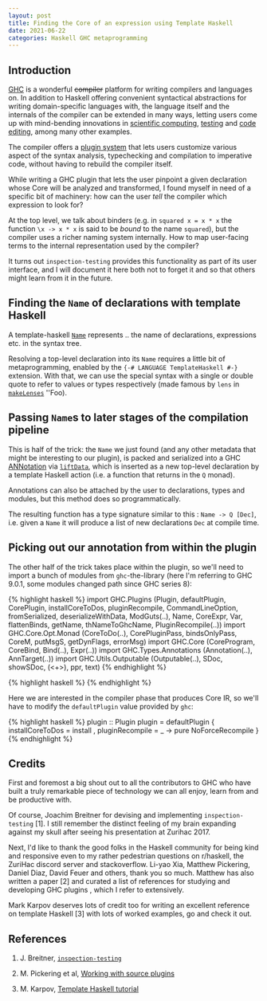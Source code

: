 ```yaml
---
layout: post
title: Finding the Core of an expression using Template Haskell
date: 2021-06-22
categories: Haskell GHC metaprogramming
---
```


## Introduction

[GHC](https://www.haskell.org/ghc/) is a wonderful ~~compiler~~ platform for writing compilers and languages on. In addition to Haskell offering convenient syntactical abstractions for writing domain-specific languages with, the language itself and the internals of the compiler can be extended in many ways, letting users come up with mind-bending innovations in [scientific computing](http://conal.net/papers/compiling-to-categories/compiling-to-categories.pdf), [testing](https://hackage.haskell.org/package/inspection-testing) and [code editing](https://haskellwingman.dev/), among many other examples.

The compiler offers a [plugin system](https://downloads.haskell.org/ghc/latest/docs/html/users_guide/extending_ghc.html#compiler-plugins) that lets users customize various aspect of the syntax analysis, typechecking and compilation to imperative code, without having to rebuild the compiler itself.

While writing a GHC plugin that lets the user pinpoint a given declaration whose Core will be analyzed and transformed, I found myself in need of a specific bit of machinery: how can the user _tell_ the compiler which expression to look for?

At the top level, we talk about binders (e.g. in `squared x = x * x` the function `\x -> x * x` is said to be _bound_ to the name `squared`), but the compiler uses a richer naming system internally. How to map user-facing terms to the internal representation used by the compiler?

It turns out `inspection-testing` provides this functionality as part of its user interface, and I will document it here both not to forget it and so that others might learn from it in the future.


## Finding the `Name` of declarations with template Haskell

A template-haskell [`Name`](https://hackage.haskell.org/package/template-haskell-2.17.0.0/docs/Language-Haskell-TH.html#t:Name) represents .. the name of declarations, expressions etc. in the syntax tree.

Resolving a top-level declaration into its `Name` requires a little bit of metaprogramming, enabled by the `{-# LANGUAGE TemplateHaskell #-}` extension. With that, we can use the special syntax with a single or double quote to refer to values or types respectively (made famous by `lens` in [`makeLenses`](https://hackage.haskell.org/package/lens-5.0.1/docs/Control-Lens-Combinators.html#v:makeLenses) ''Foo).

## Passing `Name`s to later stages of the compilation pipeline

This is half of the trick: the `Name` we just found (and any other metadata that might be interesting to our plugin), is packed and serialized into a GHC [ANNotation](http://downloads.haskell.org/~ghc/latest/docs/html/users_guide/extending_ghc.html#source-annotations) via [`liftData`](https://hackage.haskell.org/package/template-haskell-2.17.0.0/docs/Language-Haskell-TH-Syntax.html#v:liftData), which is inserted as a new top-level declaration by a template Haskell action (i.e. a function that returns in the `Q` monad).

Annotations can also be attached by the user to declarations, types and modules, but this method does so programmatically.

The resulting function has a type signature similar to this : `Name -> Q [Dec]`, i.e. given a `Name` it will produce a list of new declarations `Dec` at compile time.

## Picking out our annotation from within the plugin

The other half of the trick takes place within the plugin, so we'll need to import a bunch of modules from `ghc`-the-library (here I'm referring to GHC 9.0.1, some modules changed path since GHC series 8):

{% highlight haskell %}
import GHC.Plugins (Plugin, defaultPlugin, CorePlugin, installCoreToDos, pluginRecompile, CommandLineOption, fromSerialized, deserializeWithData, ModGuts(..), Name, CoreExpr, Var, flattenBinds, getName, thNameToGhcName, PluginRecompile(..))
import GHC.Core.Opt.Monad (CoreToDo(..), CorePluginPass, bindsOnlyPass, CoreM, putMsgS, getDynFlags, errorMsg)
import GHC.Core (CoreProgram, CoreBind, Bind(..), Expr(..))
import GHC.Types.Annotations (Annotation(..), AnnTarget(..))
import GHC.Utils.Outputable (Outputable(..), SDoc, showSDoc, (<+>), ppr, text)
{% endhighlight %}


{% highlight haskell %}
{% endhighlight %}

Here we are interested in the compiler phase that produces Core IR, so we'll have to modify the `defaultPlugin` value provided by `ghc`:


{% highlight haskell %}
plugin :: Plugin
plugin = defaultPlugin {
  installCoreToDos = install
  , pluginRecompile = \_ -> pure NoForceRecompile
                       }
{% endhighlight %}








## Credits

First and foremost a big shout out to all the contributors to GHC who have built a truly remarkable piece of technology we can all enjoy, learn from and be productive with.

Of course, Joachim Breitner for devising and implementing `inspection-testing` [1]. I still remember the distinct feeling of my brain expanding against my skull after seeing his presentation at Zurihac 2017.

Next, I'd like to thank the good folks in the Haskell community for being kind and responsive even to my rather pedestrian questions on r/haskell, the ZuriHac discord server and stackoverflow. Li-yao Xia, Matthew Pickering, Daniel Diaz, David Feuer and others, thank you so much. Matthew has also written a paper [2] and curated a list of references for studying and developing GHC plugins , which I refer to extensively.

Mark Karpov deserves lots of credit too for writing an excellent reference on template Haskell [3] with lots of worked examples, go and check it out.


## References

1) J. Breitner, [`inspection-testing`](https://github.com/nomeata/inspection-testing)

2) M. Pickering et al, [Working with source plugins](https://mpickering.github.io/papers/working-with-source-plugins.pdf)

3) M. Karpov, [Template Haskell tutorial](https://markkarpov.com/tutorial/th.html)
